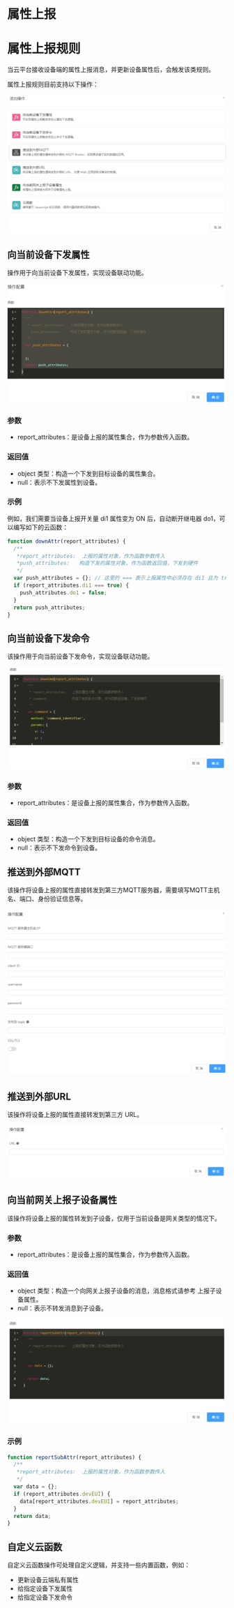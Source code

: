 # 属性上报

# 属性上报规则

当云平台接收设备端的属性上报消息，并更新设备属性后，会触发该类规则。

属性上报规则目前支持以下操作：

![img](属性上报/docs05规则引擎assetswps7.jpg)

## 向当前设备下发属性

操作用于向当前设备下发属性，实现设备联动功能。

![img](属性上报/docs05规则引擎assetswps8.jpg)

### 参数

- report_attributes：是设备上报的属性集合，作为参数传入函数。

### 返回值

- object 类型：构造一个下发到目标设备的属性集合。
- null：表示不下发属性到设备。

### 示例

例如，我们需要当设备上报开关量 di1 属性变为 ON 后，自动断开继电器 do1，可以编写如下的云函数：

```jsx
function downAttr(report_attributes) {
  /**
   *report_attributes:  上报的属性对象，作为函数参数传入
   *push_attributes:   构造下发的属性对象，作为函数返回值，下发到硬件
   */
  var push_attributes = {}; // 这里的 === 表示上报属性中必须存在 di1 且为 true
  if (report_attributes.di1 === true) {
    push_attributes.do1 = false;
  }
  return push_attributes;
}
```

## 向当前设备下发命令

该操作用于向当前设备下发命令，实现设备联动功能。

![img](属性上报/docs05规则引擎assetswps9.jpg)

### 参数

- report_attributes：是设备上报的属性集合，作为参数传入函数。

### 返回值

- object 类型：构造一个下发到目标设备的命令消息。
- null：表示不下发命令到设备。

## 推送到外部MQTT

该操作将设备上报的属性直接转发到第三方MQTT服务器，需要填写MQTT主机名、端口、身份验证信息等。

![img](属性上报/docs05规则引擎assetswps10.jpg)

## 推送到外部URL

该操作将设备上报的属性直接转发到第三方 URL。

![img](属性上报/docs05规则引擎assetswps11.jpg)

## 向当前网关上报子设备属性

该操作将设备上报的属性转发到子设备，仅用于当前设备是网关类型的情况下。

### 参数

- report_attributes：是设备上报的属性集合，作为参数传入函数。

### 返回值

- object 类型：构造一个向网关上报子设备的消息，消息格式请参考 上报子设备属性。
- null：表示不转发消息到子设备。

![img](属性上报/docs05规则引擎assetswps12.jpg)

### 示例

```jsx
function reportSubAttr(report_attributes) {
  /**
   *report_attributes:  上报的属性对象，作为函数参数传入
   */
  var data = {};
  if (report_attributes.devEUI) {
    data[report_attributes.devEUI] = report_attributes;
  }
  return data;
}
```

## 自定义云函数

自定义云函数操作可处理自定义逻辑，并支持一些内置函数，例如：

- 更新设备云端私有属性
- 给指定设备下发属性
- 给指定设备下发命令